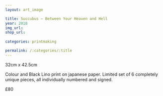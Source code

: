 ```yaml
---
layout: art_image

title: Succubus – Between Your Heaven and Hell
year: 2018
img_url: 
shop_url:
  
categories: printmaking

permalink: /:categories/:title
---
```


32cm x 42.5cm

Colour and Black Lino print on japanese paper. Limited set of 6 completely unique pieces, all individually numbered and signed.

£80